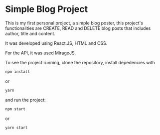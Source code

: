 # Simple Blog Project

This is my first personal project, a simple blog poster, this project's functionalities are CREATE, READ and DELETE blog posts that includes author, title and content.

It was developed using React.JS, HTML and CSS.

For the API, it was used MirageJS.

To see the project running, clone the repository, install depedencies with 
```javascript
npm install
```
or
```javascript
yarn
```
and run the project:
```javascript
npm start
```
or
```javascript
yarn start
```

